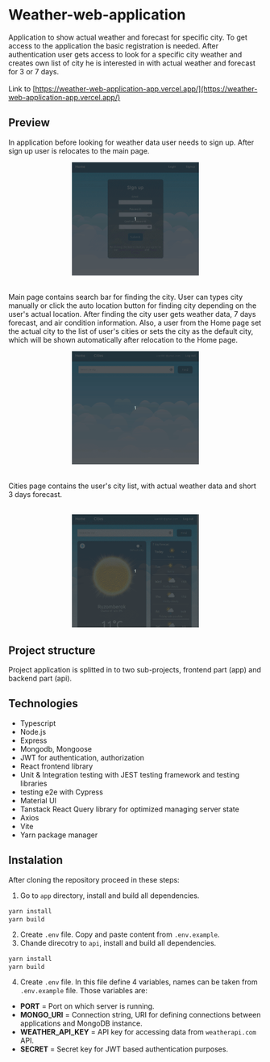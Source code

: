 # Weather-web-application
Application to show actual weather and forecast for specific city. To get access to the application the basic registration is needed.
After authentication user gets access to look for a specific city weather and creates own list of city he is interested in with actual weather and forecast for 3 or 7 days.<br/><br/>
Link to [https://weather-web-application-app.vercel.app/](https://weather-web-application-app.vercel.app/)

## Preview
In application before looking for weather data user needs to sign up. After sign up user is relocates to the main page.
<br/>

<p align="center">
<img src="/documents/preview/SIGNUP.gif" alt="Gif of signing up to the application." width=50% height=50%>
</p>
<br/>
Main page contains search bar for finding the city. User can types city manually or click the auto location button for finding city depending on the user's actual location. After finding the city user gets weather data, 7 days forecast, and air condition information. Also, a user from the Home page set the actual city to the list of user's cities or sets the city as the default city, which will be shown automatically after relocation to the Home page.
<br/>

<p align="center">
<img src="/documents/preview/FIND.gif" alt="Gif of showing finding weather for specific city." width=50% height=50%>
</p>
<br/>
Cities page contains the user's city list, with actual weather data and short 3 days forecast.
<br/>
<br/>
<p align="center">
<img src="/documents/preview/CITIES.gif" alt="Gif of showing page with user's city list." width=50% height=50%>
</p>

## Project structure
Project application is splitted in to two sub-projects, frontend part (app) and backend part (api).

## Technologies
- Typescript
- Node.js
- Express
- Mongodb, Mongoose
- JWT for authentication, authorization
- React frontend library
- Unit & Integration testing with JEST testing framework and testing libraries
- testing e2e with Cypress
- Material UI
- Tanstack React Query library for optimized managing server state 
- Axios
- Vite
- Yarn package manager

## Instalation
After cloning the repository proceed in these steps:
1. Go to `app` directory, install and build all dependencies.
```cd app/
yarn install
yarn build
```
2. Create `.env` file. Copy and paste content from `.env.example`.
3. Chande direcotry to `api`, install and build all dependencies.
```cd api/
yarn install
yarn build
```
4. Create `.env` file. In this file define 4 variables, names can be taken from `.env.example` file. Those variables are:
- <b>PORT</b> = Port on which server is running.
- <b>MONGO_URI</b> = Connection string, URI for defining connections between applications and MongoDB instance.
- <b>WEATHER_API_KEY</b> = API key for accessing data from `weatherapi.com` API.
- <b>SECRET</b> = Secret key for JWT based authentication purposes.
